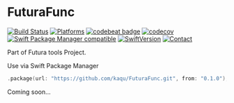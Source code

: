 # FuturaFunc

[![Build Status](https://travis-ci.org/kaqu/FuturaFunc.svg?branch=master)](https://travis-ci.org/kaqu/FuturaFunc)
[![Platforms](https://img.shields.io/badge/platform-iOS%20|%20macOS%20|%20Linux-gray.svg?style=flat)]()
[![codebeat badge](https://codebeat.co/badges/719edec6-c3d2-455a-9ac4-2cfebc7f385a)](https://codebeat.co/projects/github-com-kaqu-futurafunc-master)
[![codecov](https://codecov.io/gh/kaqu/FuturaFunc/branch/master/graph/badge.svg)](https://codecov.io/gh/kaqu/FuturaFunc)
[![Swift Package Manager compatible](https://img.shields.io/badge/Swift%20Package%20Manager-compatible-brightgreen.svg)](https://github.com/apple/swift-package-manager)
[![SwiftVersion](https://img.shields.io/badge/Swift-4.0-brightgreen.svg)]()
[![Contact](https://img.shields.io/badge/contact-@kaqukal-blue.svg?style=flat)](https://twitter.com/kaqukal)

Part of Futura tools Project.

Use via Swift Package Manager
```swift
.package(url: "https://github.com/kaqu/FuturaFunc.git", from: "0.1.0"),
```

Coming soon...
